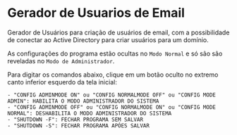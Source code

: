 # Gerador de Usuarios de Email
Gerador de Usuários para criação de usuários de email, com a possibilidade de conectar ao Active Directory para criar usuários para um domínio.

As configurações do programa estão ocultas no `Modo Normal` e só são são reveladas no `Modo de Administrador`. 

Para digitar os comandos abaixo, clique em um botão oculto no extremo canto inferior esquerdo da tela inicial:

    - "CONFIG ADMINMODE ON" ou "CONFIG NORMALMODE OFF" ou "CONFIG MODE ADMIN": HABILITA O MODO ADMINISTRADOR DO SISTEMA
    - "CONFIG ADMINMODE OFF" ou "CONFIG NORMALMODE ON" ou "CONFIG MODE NORMAL": DESHABILITA O MODO ADMINISTRADOR DO SISTEMA
    - "SHUTDOWN -F": FECHAR PROGRAMA SEM SALVAR
    - "SHUTDOWN -S": FECHAR PROGRAMA APÓES SALVAR
